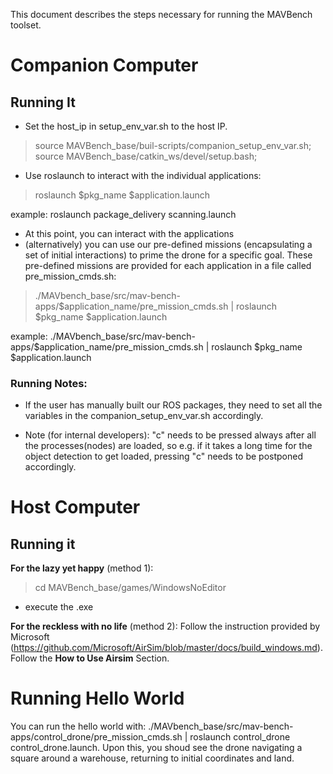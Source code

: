 This document describes the steps necessary for running the MAVBench toolset. 
# Companion Computer  

## Running It
+ Set the host_ip in setup_env_var.sh to the host IP.   
> source MAVBench_base/buil-scripts/companion_setup_env_var.sh;    
source MAVBench_base/catkin_ws/devel/setup.bash;    

- Use roslaunch to interact with the individual applications:   
> roslaunch $pkg_name $application.launch
 
 example: roslaunch package_delivery scanning.launch
+ At this point, you can interact with the applications
+ (alternatively) you can use our pre-defined missions (encapsulating a set of initial interactions) to prime the drone for a specific goal. These pre-defined missions are provided for each application in a file called pre_mission_cmds.sh: 
> ./MAVbench_base/src/mav-bench-apps/$application_name/pre_mission_cmds.sh | roslaunch $pkg_name $application.launch  

example: ./MAVbench_base/src/mav-bench-apps/$application_name/pre_mission_cmds.sh | roslaunch $pkg_name $application.launch 


### Running Notes:
- If the user has manually built our ROS packages, they need to set all the variables in the companion_setup_env_var.sh accordingly.

- Note (for internal developers): "c" needs to be pressed always after all the processes(nodes) are loaded, so e.g. if it takes a long time for the object detection to get loaded, pressing "c" needs to be postponed accordingly. 

# Host Computer

## Running it 
**For the lazy yet happy** (method 1):
> cd MAVBench_base/games/WindowsNoEditor
+ execute the .exe

**For the reckless with no life** (method 2):
Follow the instruction provided by Microsoft (https://github.com/Microsoft/AirSim/blob/master/docs/build_windows.md). Follow the **How to Use Airsim** Section.  


# Running Hello World
You can run the hello world with: ./MAVbench_base/src/mav-bench-apps/control_drone/pre_mission_cmds.sh | roslaunch control_drone control_drone.launch. Upon this, you shoud see the drone navigating a square around a warehouse, returning to initial coordinates and land.  


